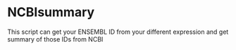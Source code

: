 # NCBIsummary
This script can get your ENSEMBL ID from your different expression and get summary of those IDs from NCBI
